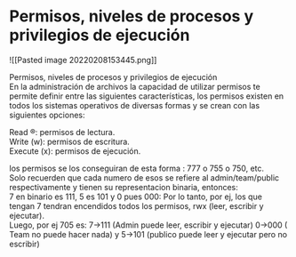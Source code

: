 # Permisos, niveles de procesos y privilegios de ejecución

![[Pasted image 20220208153445.png]]

Permisos, niveles de procesos y privilegios de ejecución  
En la administración de archivos la capacidad de utilizar permisos te permite definir entre las siguientes características, los permisos existen en todos los sistemas operativos de diversas formas y se crean con las siguientes opciones:

Read ®: permisos de lectura.  
Write (w): permisos de escritura.  
Execute (x): permisos de ejecución.

 los permisos se los conseguiran de esta forma : 777 o 755 o 750, etc.  
Solo recuerden que cada numero de esos se refiere al admin/team/public respectivamente y tienen su representacion binaria, entonces:  
7 en binario es 111, 5 es 101 y 0 pues 000: Por lo tanto, por ej, los que tengan 7 tendran encendidos todos los permisos, rwx (leer, escribir y ejecutar).  
Luego, por ej 705 es: 7->111 (Admin puede leer, escribir y ejecutar) 0->000 ( Team no puede hacer nada) y 5->101 (publico puede leer y ejecutar pero no escribir)
